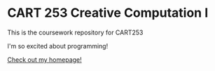 # CART 253 Creative Computation I

This is the coursework repository for CART253

I'm so excited about programming!

[Check out my homepage!](http://www.valentinesenegas.com/)
